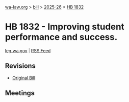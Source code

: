 [wa-law.org](/) > [bill](/bill/) > [2025-26](/bill/2025-26/) > [HB 1832](/bill/2025-26/hb/1832/)

# HB 1832 - Improving student performance and success.
[leg.wa.gov](https://app.leg.wa.gov/billsummary?BillNumber=1832&Year=2025&Initiative=false) | [RSS Feed](./rss.xml)

## Revisions
* [Original Bill](1/)

## Meetings